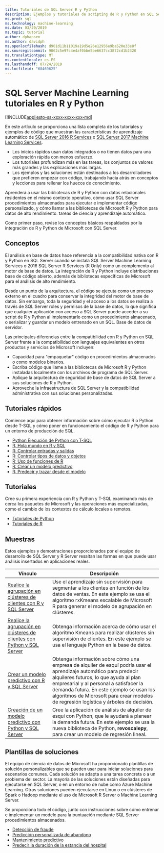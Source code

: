 ```yaml
---
title: Tutoriales de SQL Server R y Python
description: Ejemplos y tutoriales de scripting de R y Python en SQL Server Machine Learning Services.
ms.prod: sql
ms.technology: machine-learning
ms.date: 03/29/2019
ms.topic: tutorial
author: dphansen
ms.author: davidph
ms.openlocfilehash: d901d11b11019a19d5e26e12956e9ba520e33e8f
ms.sourcegitcommit: 9062c5e97c4e4af0bbe5be6637cc3872cd1b2320
ms.translationtype: MT
ms.contentlocale: es-ES
ms.lasthandoff: 07/24/2019
ms.locfileid: "68469625"
---
```

# <a name="sql-server-machine-learning-tutorials-in-r-and-python"></a>SQL Server Machine Learning tutoriales en R y Python
[!INCLUDE[appliesto-ss-xxxx-xxxx-xxx-md](../../includes/appliesto-ss-xxxx-xxxx-xxx-md.md)]

En este artículo se proporciona una lista completa de los tutoriales y ejemplos de código que muestran las características de aprendizaje automático de [SQL Server 2016 R Services](../install/sql-r-services-windows-install.md) o [SQL Server 2017 Machine Learning Services](../install/sql-machine-learning-services-windows-install.md). 

+ Los inicios rápidos usan datos integrados o no tienen datos para una exploración rápida con menos esfuerzo.
+ Los tutoriales profundizan más en las tareas, los conjuntos de valores más grandes y las explicaciones más largas.
+ Los ejemplos y las soluciones están destinados a los desarrolladores que prefieren empezar con código, trabajando hacia atrás en conceptos y lecciones para rellenar los huecos de conocimiento.

Aprenderá a usar las bibliotecas de R y Python con datos relacionales residentes en el mismo contexto operativo, cómo usar SQL Server procedimientos almacenados para ejecutar e implementar código personalizado, y cómo llamar a las bibliotecas de Microsoft R y Python para datos de alto rendimiento. tareas de ciencia y aprendizaje automático.

Como primer paso, revise los conceptos básicos respaldados por la integración de R y Python de Microsoft con SQL Server.

## <a name="concepts"></a>Conceptos

El análisis en base de datos hace referencia a la compatibilidad nativa con R y Python en SQL Server cuando se instala SQL Server Machine Learning Services o 2016 SQL Server R Services (R Only) como un complemento al motor de base de datos. La integración de R y Python incluye distribuciones base de código abierto, además de bibliotecas específicas de Microsoft para el análisis de alto rendimiento.

Desde un punto de la arquitectura, el código se ejecuta como un proceso externo en el cuadro para conservar la integridad del motor de base de datos. Sin embargo, toda la seguridad y el acceso a los datos se realiza a través de SQL Server roles y permisos de la base de datos, lo que significa que cualquier aplicación con acceso a SQL Server puede acceder a su script de R y Python al implementarlo como un procedimiento almacenado, o serializar y guardar un modelo entrenado en un SQL. Base de datos de servidor.

Las principales diferencias entre la compatibilidad con R y Python en SQL Server frente a la compatibilidad con lenguajes equivalentes en otros productos y servicios de Microsoft incluyen:

+ Capacidad para "empaquetar" código en procedimientos almacenados o como modelos binarios.
+ Escriba código que llame a las bibliotecas de Microsoft R y Python instaladas localmente con los archivos de programa de SQL Server.
+ Aplique la arquitectura de seguridad de base de datos de SQL Server a sus soluciones de R y Python.
+ Aproveche la infraestructura de SQL Server y la compatibilidad administrativa con sus soluciones personalizadas.

## <a name="quickstarts"></a>Tutoriales rápidos

Comience aquí para obtener información sobre cómo ejecutar R o Python desde T-SQL y cómo poner en funcionamiento el código de R y Python para un entorno de producción de SQL.

+ [Python Ejecución de Python con T-SQL](run-python-using-t-sql.md)
+ [R: Hola mundo en R y SQL](rtsql-using-r-code-in-transact-sql-quickstart.md)
+ [R: Controlar entradas y salidas](rtsql-working-with-inputs-and-outputs.md)
+ [R: Controlar tipos de datos y objetos](rtsql-r-and-sql-data-types-and-data-objects.md)
+ [R: Uso de funciones de R](rtsql-using-r-functions-with-sql-server-data.md)
+ [R: Crear un modelo predictivo](rtsql-create-a-predictive-model-r.md)
+ [R: Predecir y trazar desde el modelo](rtsql-predict-and-plot-from-model.md)

## <a name="tutorials"></a>Tutoriales

Cree su primera experiencia con R y Python y T-SQL examinando más de cerca los paquetes de Microsoft y las operaciones más especializadas, como el cambio de los contextos de cálculo locales a remotos.

+ [Tutoriales de Python](sql-server-python-tutorials.md)
+ [Tutoriales de R](sql-server-r-tutorials.md)

<a name ="bkmk_samples"></a>

## <a name="samples"></a>Muestras

Estos ejemplos y demostraciones proporcionados por el equipo de desarrollo de SQL Server y R Server resaltan las formas en que puede usar análisis insertados en aplicaciones reales.

| Vínculo | Descripción | 
|------|-------------|
| [Realice la agrupación en clústeres de clientes con R y SQL Server](https://microsoft.github.io/sql-ml-tutorials/R/customerclustering/) | Use el aprendizaje sin supervisión para segmentar a los clientes en función de los datos de ventas. En este ejemplo se usa el algoritmo rxKmeans escalable de Microsoft R para generar el modelo de agrupación en clústeres. |
| [Realice la agrupación en clústeres de clientes con Python y SQL Server](https://microsoft.github.io/sql-ml-tutorials/python/customerclustering/) | Obtenga información acerca de cómo usar el algoritmo Kmeans para realizar clústeres sin supervisión de clientes. En este ejemplo se usa el lenguaje Python en la base de datos.| SQL Server 2017 |
| [Crear un modelo predictivo con R y SQL Server](https://microsoft.github.io/sql-ml-tutorials/R/rentalprediction) | Obtenga información sobre cómo una empresa de alquiler de esquí podría usar el aprendizaje automático para predecir alquileres futuros, lo que ayuda al plan empresarial y al personal a satisfacer la demanda futura. En este ejemplo se usan los algoritmos de Microsoft para crear modelos de regresión logística y árboles de decisión. | 
| [Creación de un modelo predictivo con Python y SQL Server](https://microsoft.github.io/sql-ml-tutorials/python/rentalprediction/) | Cree la aplicación de análisis de alquiler de esquí con Python, que le ayudará a planear la demanda futura. En este ejemplo se usa la nueva biblioteca de Python, **revoscalepy**, para crear un modelo de regresión lineal. | 

<a name="bkmk_solutions"></a>

## <a name="solution-templates"></a>Plantillas de soluciones

El equipo de ciencia de datos de Microsoft ha proporcionado plantillas de solución personalizables que se pueden usar para iniciar soluciones para escenarios comunes. Cada solución se adapta a una tarea concreta o a un problema del sector. La mayoría de las soluciones están diseñadas para ejecutarse en SQL Server, o en un entorno de nube como Azure Machine Learning. Otras soluciones pueden ejecutarse en Linux o en clústeres de Spark o Hadoop mediante el uso de Microsoft R Server o Machine Learning Server.

Se proporciona todo el código, junto con instrucciones sobre cómo entrenar e implementar un modelo para la puntuación mediante SQL Server procedimientos almacenados.

+ [Detección de fraude](https://gallery.cortanaanalytics.com/Tutorial/Online-Fraud-Detection-Template-with-SQL-Server-R-Services-1)
+ [Predicción personalizada de abandono](https://gallery.cortanaanalytics.com/Tutorial/Customer-Churn-Prediction-Template-with-SQL-Server-R-Services-1)
+ [Mantenimiento predictivo](https://gallery.cortanaanalytics.com/Tutorial/Predictive-Maintenance-Template-with-SQL-Server-R-Services-1)
+ [Predecir la duración de la estancia del hospital](https://gallery.cortanaintelligence.com/Solution/Predicting-Length-of-Stay-in-Hospitals-1)

